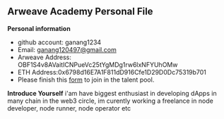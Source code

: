 ## Arweave Academy Personal File
**Personal information**
- github account: ganang1234
- Email: ganang120497@gmail.com
- Arweave Address: OBF1S4v8AVaitICNPueVc25tYgMDg1rw6lxNFYUhOMw
- ETH Address:0x6798d16E7A1F811dD916Cfe1D29D0Dc75319b701
- Please finish this [form](https://docs.google.com/forms/d/e/1FAIpQLSfWA5fIIcBgmRppm3jNz5vmf9Mai_QMVil-2pO4r7YKn_Zhtw/viewform?usp=sf_link) to join in the talent pool.

**Introduce Yourself**
i'am have biggest enthusiast in developing dApps in many chain in the web3 circle, im curently working a freelance in node developer, node runner, node operator etc

